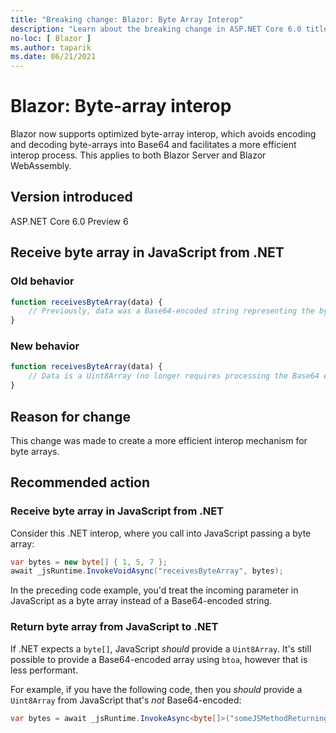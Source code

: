 ```yaml
---
title: "Breaking change: Blazor: Byte Array Interop"
description: "Learn about the breaking change in ASP.NET Core 6.0 titled Blazor: Byte Array Interop"
no-loc: [ Blazor ]
ms.author: taparik
ms.date: 06/21/2021
---
```

# Blazor: Byte-array interop

Blazor now supports optimized byte-array interop, which avoids encoding and decoding byte-arrays into Base64 and facilitates a more efficient interop process. This applies to both Blazor Server and Blazor WebAssembly.

## Version introduced

ASP.NET Core 6.0 Preview 6

## Receive byte array in JavaScript from .NET

### Old behavior

```typescript
function receivesByteArray(data) {
    // Previously, data was a Base64-encoded string representing the byte array.
}
```

### New behavior

```typescript
function receivesByteArray(data) {
    // Data is a Uint8Array (no longer requires processing the Base64 encoding).
}
```

## Reason for change

This change was made to create a more efficient interop mechanism for byte arrays.

## Recommended action

### Receive byte array in JavaScript from .NET

Consider this .NET interop, where you call into JavaScript passing a byte array:

```csharp
var bytes = new byte[] { 1, 5, 7 };
await _jsRuntime.InvokeVoidAsync("receivesByteArray", bytes);
```

In the preceding code example, you'd treat the incoming parameter in JavaScript as a byte array instead of a Base64-encoded string.

### Return byte array from JavaScript to .NET

If .NET expects a `byte[]`, JavaScript _should_ provide a `Uint8Array`. It's still possible to provide a Base64-encoded array using `btoa`, however that is less performant.

For example, if you have the following code, then you _should_ provide a `Uint8Array` from JavaScript that's _not_ Base64-encoded:

```csharp
var bytes = await _jsRuntime.InvokeAsync<byte[]>("someJSMethodReturningAByteArray");
```
